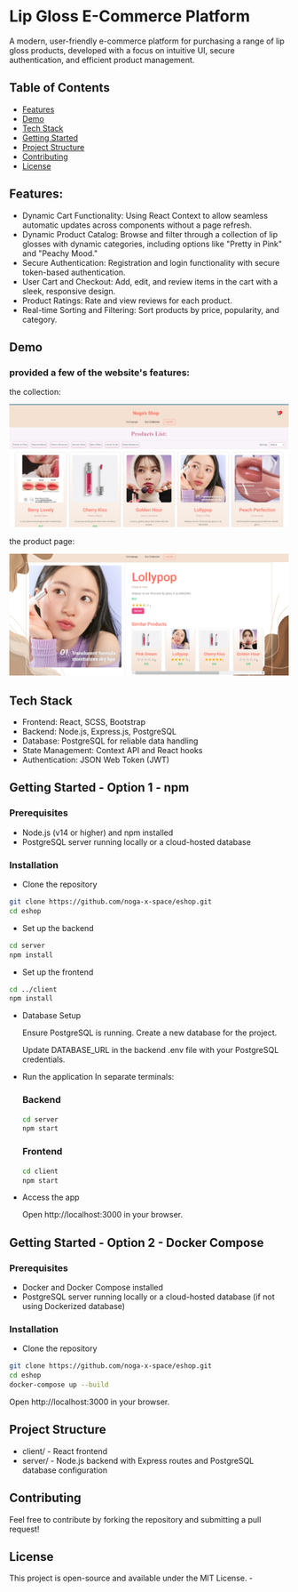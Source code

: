 # Lip Gloss E-Commerce Platform
A modern, user-friendly e-commerce platform for purchasing a range of lip gloss products, developed with a focus on intuitive UI, secure authentication, and efficient product management.

## Table of Contents
  - [Features](#Features)
  - [Demo](#Demo)
  - [Tech Stack](#Tech-Stack)
  - [Getting Started](#Getting-Started)
  - [Project Structure](#Project-Structure)
  - [Contributing](#Contributing)
  - [License](#License)


## Features:

  - Dynamic Cart Functionality: Using React Context to allow seamless automatic updates across components without a page refresh.
  - Dynamic Product Catalog: Browse and filter through a collection of lip glosses with dynamic categories, including options like "Pretty in Pink" and "Peachy Mood."
  - Secure Authentication: Registration and login functionality with secure token-based authentication.
  - User Cart and Checkout: Add, edit, and review items in the cart with a sleek, responsive design.
  - Product Ratings: Rate and view reviews for each product.
  - Real-time Sorting and Filtering: Sort products by price, popularity, and category.

## Demo

### provided a few of the website's features:

the collection: 

![image of the screen](/demo/product-preview.png)

the product page: 

![image of the screen](/demo/product-page.png)


## Tech Stack
  - Frontend: React, SCSS, Bootstrap
  - Backend: Node.js, Express.js, PostgreSQL
  - Database: PostgreSQL for reliable data handling
  - State Management: Context API and React hooks
  - Authentication: JSON Web Token (JWT)

## Getting Started - Option 1 - npm
### Prerequisites
  - Node.js (v14 or higher) and npm installed
  - PostgreSQL server running locally or a cloud-hosted database
### Installation
  - Clone the repository

```bash
git clone https://github.com/noga-x-space/eshop.git
cd eshop
```


  - Set up the backend

```bash
cd server
npm install
```
  - Set up the frontend
```bash
cd ../client
npm install
```

  - Database Setup

      Ensure PostgreSQL is running.
      Create a new database for the project.
      
      Update DATABASE_URL in the backend .env file with your PostgreSQL credentials.

  - Run the application
    In separate terminals:
    ### Backend
    ```bash
    cd server
    npm start
    ```
    ### Frontend
    ```bash 
    cd client
    npm start
    ```

  - Access the app 
  
      Open http://localhost:3000 in your browser.
## Getting Started - Option 2 - Docker Compose
### Prerequisites
  - Docker and Docker Compose installed
  - PostgreSQL server running locally or a cloud-hosted database (if not using Dockerized database)

### Installation
  - Clone the repository

```bash
git clone https://github.com/noga-x-space/eshop.git
cd eshop
docker-compose up --build
```
 Open http://localhost:3000 in your browser.


## Project Structure
  - client/ - React frontend
  - server/ - Node.js backend with Express routes and PostgreSQL database configuration

## Contributing
Feel free to contribute by forking the repository and submitting a pull request!

## License
This project is open-source and available under the MIT License.  - 
